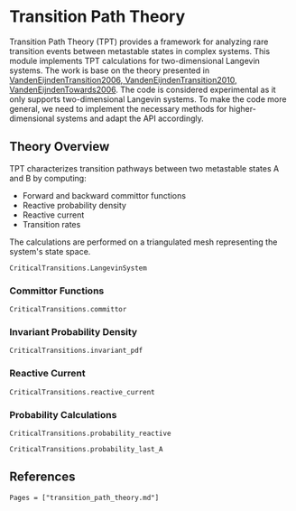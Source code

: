 # Transition Path Theory

Transition Path Theory (TPT) provides a framework for analyzing rare transition events between metastable states in complex systems. This module implements TPT calculations for two-dimensional Langevin systems. The work is base on the theory presented in [VandenEijndenTransition2006, VandenEijndenTransition2010, VandenEijndenTowards2006](@cite).
The code is considered experimental as it only supports two-dimensional Langevin systems. To make the code more general, we need to implement the necessary methods for higher-dimensional systems and adapt the API accordingly.

## Theory Overview

TPT characterizes transition pathways between two metastable states A and B by computing:

- Forward and backward committor functions
- Reactive probability density
- Reactive current
- Transition rates

The calculations are performed on a triangulated mesh representing the system's state space.

```@docs
CriticalTransitions.LangevinSystem
```

### Committor Functions

```@docs
CriticalTransitions.committor
```

### Invariant Probability Density

```@docs
CriticalTransitions.invariant_pdf
```

### Reactive Current

```docs
CriticalTransitions.reactive_current
```

### Probability Calculations

```@docs
CriticalTransitions.probability_reactive
```

```@docs
CriticalTransitions.probability_last_A
```

## References

```@bibliography
Pages = ["transition_path_theory.md"]
```